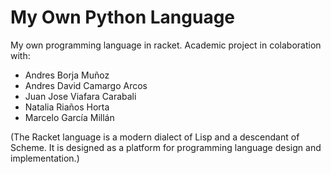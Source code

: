 # My Own Python Language
My own programming language in racket.
Academic project in colaboration with:

* Andres Borja Muñoz
* Andres David Camargo Arcos
* Juan Jose Viafara Carabali
* Natalia Riaños Horta
* Marcelo García Millán

(The Racket language is a modern dialect of Lisp and a descendant of Scheme. It is designed as a platform for programming language design and implementation.)